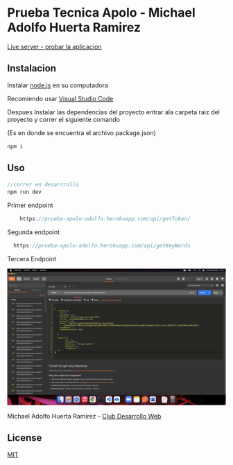 # Prueba Tecnica Apolo - Michael Adolfo Huerta Ramirez

[Live server - probar la aplicacion](https://prueba-apolo-adolfo.herokuapp.com/api/getToken/)

## Instalacion

Instalar [node.js](https://nodejs.org/es/) en su computadora

Recomiendo usar [Visual Studio Code](https://code.visualstudio.com/)


Despues Instalar las dependencias del proyecto entrar ala carpeta raiz del proyecto y correr el siguiente comando

(Es en donde se encuentra el archivo package.json)
```bash
npm i 
```
## Uso

```javascript
//correr en desarrrollo
npm run dev
```
Primer endpoint
```javascript
    https://prueba-apolo-adolfo.herokuapp.com/api/getToken/
```
Segunda endpoint


```javascript
  https://prueba-apolo-adolfo.herokuapp.com/api/getKeyWords
```

Tercera Endpoint

![alt text](screenshot.png)


Michael Adolfo Huerta Ramirez - [Club Desarrollo Web](https://www.facebook.com/DWESCOM)


## License
[MIT](https://choosealicense.com/licenses/mit/)


